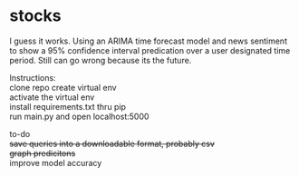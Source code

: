 # stocks

I guess it works. Using an ARIMA time forecast model and news sentiment to show a 95% confidence interval predication over a user designated time period. Still can go wrong because its the future. 

Instructions:  
clone repo
create virtual env  
activate the virtual env  
install requirements.txt thru pip  
run main.py and open localhost:5000  

to-do  
~~save queries into a downloadable format, probably csv~~  
~~graph predicitons~~  
improve model accuracy
